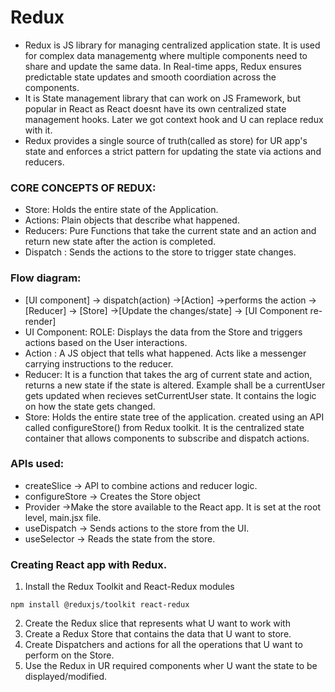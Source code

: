# Redux
- Redux is JS library for managing centralized application state. It is used for complex data managementg where multiple components need to share and update the same data. In Real-time apps, Redux ensures predictable state updates and smooth coordiation across the components. 
- It is State management library that can work on JS Framework, but popular in React as React doesnt have its own centralized state management hooks. Later we got context hook and U can replace redux with it.
- Redux provides a single source of truth(called as store) for UR app's state and enforces a strict pattern for updating the state via actions and reducers. 

### CORE CONCEPTS OF REDUX:
- Store: Holds the entire state of the Application. 
- Actions: Plain objects that describe what happened. 
- Reducers: Pure Functions that take the current state and an action and return new state after the action is completed.
- Dispatch : Sends the actions to the store to trigger state changes.

###  Flow diagram:
- [UI component] -> dispatch(action) ->[Action] ->performs the action ->[Reducer] -> [Store] ->[Update the changes/state] -> [UI Component re-render]
- UI Component: ROLE: Displays the data from the Store and triggers actions based on the User interactions. 
- Action : A JS object that tells what happened. Acts like a messenger carrying instructions to the reducer. 
- Reducer: It is a function that takes the arg of current state and action, returns a new state if the state is altered. Example shall be a currentUser gets updated when recieves setCurrentUser state. It contains the logic on how the state gets changed.  
- Store: Holds the entire state tree of the application. created using an API called configureStore() from Redux toolkit.  It is the centralized state container that allows components to subscribe and dispatch actions. 

### APIs used:
- createSlice -> API to combine actions and reducer logic. 
- configureStore -> Creates the Store object
- Provider ->Make the store available to the React app. It is set at the root level, main.jsx file. 
- useDispatch -> Sends actions to the store from the UI. 
- useSelector -> Reads the state from the store. 

### Creating React app with Redux. 
1. Install the Redux Toolkit and React-Redux modules
```
npm install @reduxjs/toolkit react-redux
```
2. Create the Redux slice that represents what U want to work with
3. Create a Redux Store that contains the data that U want to store. 
4. Create Dispatchers and actions for all the operations that U want to perform on the Store. 
5. Use the Redux in UR required components wher U want the state to be displayed/modified. 
